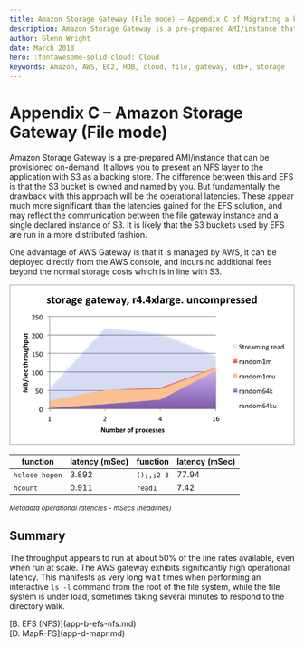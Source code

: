 ```yaml
---
title: Amazon Storage Gateway (File mode) – Appendix C of Migrating a kdb+ HDB to Amazon EC2 – Cloud – kdb+ and q documentation
description: Amazon Storage Gateway is a pre-prepared AMI/instance that can be provisioned on-demand. It allows you to present an NFS layer to the application with S3 as a backing store. The difference between this and EFS is that the S3 bucket is owned and named by you. But fundamentally the drawback with this approach will be the operational latencies. These appear much more significant than the latencies gained for the EFS solution, and may reflect the communication between the file gateway instance and a single declared instance of S3. It is likely that the S3 buckets used by EFS are run in a more distributed fashion.
author: Glenn Wright
date: March 2018
hero: :fontawesome-solid-cloud: Cloud
keywords: Amazon, AWS, EC2, HDB, cloud, file, gateway, kdb+, storage
---
```

# Appendix C – Amazon Storage Gateway (File mode)



Amazon Storage Gateway is a pre-prepared AMI/instance that can be
provisioned on-demand. It allows you to present an NFS layer to the
application with S3 as a backing store. The difference between this and
EFS is that the S3 bucket is owned and named by you. But fundamentally
the drawback with this approach will be the operational latencies. These
appear much more significant than the latencies gained for the EFS
solution, and may reflect the communication between the file gateway
instance and a single declared instance of S3. It is likely that the S3
buckets used by EFS are run in a more distributed fashion.

One advantage of AWS Gateway is that it is managed by AWS, it can be
deployed directly from the AWS console, and incurs no additional fees
beyond the normal storage costs which is in line with S3.

![](img/media/image31.png)

function       | latency (mSec) | function   | latency (mSec) 
---------------|----------------|------------|---------------
`hclose hopen` | 3.892          | `();,;2 3` | 77.94
`hcount`       | 0.911          | `read1`    | 7.42

<small>_Metadata operational latencies - mSecs (headlines)_</small>


## Summary

The throughput appears to run at about 50% of the line rates available, even when run at scale. 
The AWS gateway exhibits significantly high operational latency. 
This manifests as very long wait times when performing an interactive `ls -l` command from the root of the file system, while the file system is under load, sometimes taking several minutes to respond to the directory walk.


<div class="kx-nav" markdown="1">
<div class="kx-nav-prev">[B. EFS (NFS)](app-b-efs-nfs.md)</div><div class="kx-nav-next">[D. MapR-FS](app-d-mapr.md)</div>
</div>
